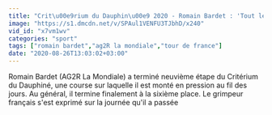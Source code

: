 ```yaml
---
title: "Crit\u00e9rium du Dauphin\u00e9 2020 - Romain Bardet : 'Tout le monde a donn\u00e9 tout ce qu'il avait'"
image: "https://s1.dmcdn.net/v/SPAul1VENFU3TJbhD/x240"
vid_id: "x7vm1wv"
categories: "sport"
tags: ["romain bardet","ag2R la mondiale","tour de france"]
date: "2020-08-26T13:03:02+03:00"
---
```

Romain Bardet (AG2R La Mondiale) a terminé neuvième étape du Critérium du Dauphiné, une course sur laquelle il est monté en pression au fil des jours. Au général, il termine finalement à la sixième place. Le grimpeur français s'est exprimé sur la journée qu'il a passée
